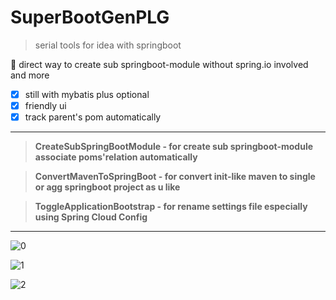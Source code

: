 # SuperBootGenPLG
> serial tools for idea with springboot

📝 direct way to create sub springboot-module without spring.io involved and more

- [x] still with mybatis plus optional
- [x] friendly ui
- [x] track parent's pom automatically

---

> **CreateSubSpringBootModule - for create sub springboot-module associate poms'relation automatically**

> **ConvertMavenToSpringBoot - for convert init-like maven to single or agg springboot project as u like**

> **ToggleApplicationBootstrap - for rename settings file especially using Spring Cloud Config**

---

![0](https://user-images.githubusercontent.com/87814358/137614344-7f94bb26-57fe-4f62-bb25-e0ef2c37b1ad.png)

![1](https://user-images.githubusercontent.com/87814358/137614351-32e91a0c-d711-4a6b-a794-1d81457c6e96.png)

![2](https://user-images.githubusercontent.com/87814358/137614354-4e8166fa-d04e-432c-a6d7-f94c60389ad6.png)
